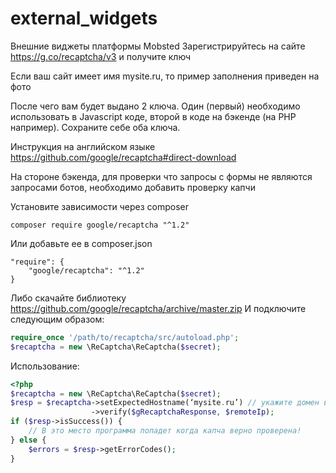 # external_widgets
Внешние виджеты платформы Mobsted
Зарегистрируйтесь на сайте  https://g.co/recaptcha/v3 и получите ключ

Если ваш сайт имеет имя mysite.ru, то пример заполнения приведен на фото


После чего вам будет выдано 2 ключа. Один (первый) необходимо использовать в Javascript коде, второй в коде на бэкенде (на PHP например).
Сохраните себе оба ключа.
 

Инструкция на английском языке https://github.com/google/recaptcha#direct-download

На стороне бэкенда, для проверки что запросы с формы не являются запросами ботов, необходимо добавить проверку капчи

Установите зависимости через composer
```
composer require google/recaptcha "^1.2"
```
Или добавьте ее в composer.json
```
"require": {
    "google/recaptcha": "^1.2"
}
```

Либо скачайте библиотеку https://github.com/google/recaptcha/archive/master.zip
И подключите следующим образом:
```php
require_once '/path/to/recaptcha/src/autoload.php';
$recaptcha = new \ReCaptcha\ReCaptcha($secret);
```

Использование:
```php
<?php
$recaptcha = new \ReCaptcha\ReCaptcha($secret); 
$resp = $recaptcha->setExpectedHostname(‘mysite.ru’) // укажите домен вашего сайта
                  ->verify($gRecaptchaResponse, $remoteIp);
if ($resp->isSuccess()) {
    // В это место программа попадет когда капча верно проверена!
} else {
    $errors = $resp->getErrorCodes();
}
```


